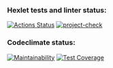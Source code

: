 ### Hexlet tests and linter status:
[![Actions Status](https://github.com/evil-face/java-project-71/workflows/hexlet-check/badge.svg)](https://github.com/evil-face/java-project-71/actions)
[![project-check](https://github.com/evil-face/java-project-71/actions/workflows/main.yml/badge.svg)](https://github.com/evil-face/java-project-71/actions/workflows/main.yml)
### Codeclimate status:
[![Maintainability](https://api.codeclimate.com/v1/badges/3c35b286144c849ad958/maintainability)](https://codeclimate.com/github/evil-face/java-project-71/maintainability)
[![Test Coverage](https://api.codeclimate.com/v1/badges/3c35b286144c849ad958/test_coverage)](https://codeclimate.com/github/evil-face/java-project-71/test_coverage)
